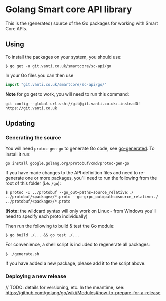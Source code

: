 # Golang Smart core API library
This is the (generated) source of the Go packages for working with Smart Core APIs.

## Using
To install the packages on your system, you should use:
```shell script
$ go get -u git.vanti.co.uk/smartcore/sc-api/go
```

In your Go files you can then use
```go
import "git.vanti.co.uk/smartcore/sc-api/go/"
```

**Note** for go get to work, you will need to run this command:

`git config --global url.ssh://git@git.vanti.co.uk:.insteadOf https://git.vanti.co.uk`

## Updating

### Generating the source
You will need `protoc-gen-go` to generate Go code, see [go-generated](https://developers.google.com/protocol-buffers/docs/reference/go-generated#invocation).
To install it run:
```
go install google.golang.org/protobuf/cmd/protoc-gen-go
```

If you have made changes to the API definition files and need to re-generate one or more packages, you'll need to run
the following from the root of this folder (i.e. `/go`):
```shell script
$ protoc -I ../protobuf --go_out=paths=source_relative:./ ../protobuf/<package>/*.proto --go-grpc_out=paths=source_relative:./ ../protobuf/<package>/*.proto
```
(**Note:** the wildcard syntax will only work on Linux - from Windows you'll need to specify each proto individually)

Then run the following to build & test the Go module:
```shell script
$ go build ./... && go test ./...
```

For convenience, a shell script is included to regenerate all packages:
```shell script
$ ./generate.sh
```

If you have added a new package, please add it to the script above.

### Deploying a new release
// TODO: details for versioning, etc. In the meantime, see: 
https://github.com/golang/go/wiki/Modules#how-to-prepare-for-a-release
